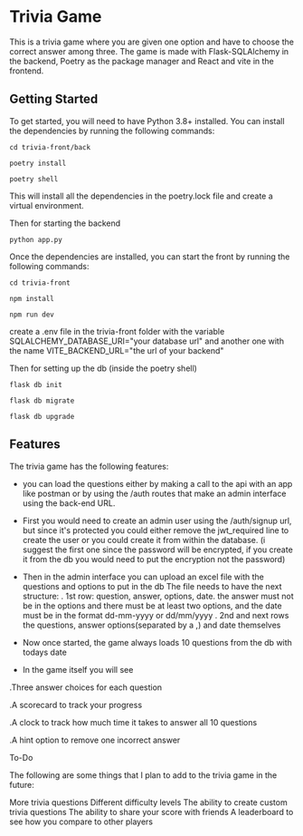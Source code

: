 # Trivia Game



This is a trivia game where you are given one option and have to choose the correct answer among three. The game is made with Flask-SQLAlchemy in the backend, Poetry as the package manager and React and vite in the frontend. 


## Getting Started ##
To get started, you will need to have Python 3.8+ installed. You can install the dependencies by running the following commands:

```cd trivia-front/back```

```poetry install```

```poetry shell```

This will install all the dependencies in the poetry.lock file and create a virtual environment.

Then for starting the backend 

```python app.py```

Once the dependencies are installed, you can start the front by running the following commands:

```cd trivia-front```

```npm install```

```npm run dev```

create a .env file in the trivia-front folder with the variable SQLALCHEMY_DATABASE_URI="your database url"  and another one with the name VITE_BACKEND_URL="the url of your backend"
  
Then for setting up the db (inside the poetry shell)

```flask db init```

```flask db migrate```

```flask db upgrade```

## Features ##
The trivia game has the following features:

- you can load the questions either by making a call to the api with an app like postman or by using the /auth routes that make an admin interface using the back-end URL.
-  First you would need to create an admin user using the /auth/signup url, but since it's protected you could either remove the jwt_required line to create the user or you could create it from within the database. (i suggest the first one since the password will be encrypted, if you create it from the db you would need to put the encryption not the password)
-  Then in the admin interface you can upload an excel file with the questions and options to put in the db
The file needs to have the next structure:
. 1st row: question, answer, options, date.
   the answer must not be in the options and there must be at least two options, and the date must be in the format
   dd-mm-yyyy or dd/mm/yyyy
. 2nd and next rows the questions, answer options(separated by a ,) and date themselves
- Now once started, the game always loads 10 questions from the db with todays date

- In the game itself you will see

.Three answer choices for each question

.A scorecard to track your progress

.A clock to track how much time it takes to answer all 10 questions

.A hint option to remove one incorrect answer

To-Do

The following are some things that I plan to add to the trivia game in the future:

More trivia questions
Different difficulty levels
The ability to create custom trivia questions
The ability to share your score with friends
A leaderboard to see how you compare to other players
